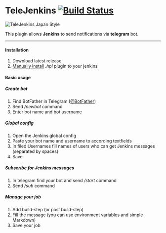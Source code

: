 # TeleJenkins [![Build Status](https://ci.jenkins.io/job/Plugins/job/telegram-notifications-plugin/job/master/badge/icon)](https://ci.jenkins.io/job/Plugins/job/telegram-notifications-plugin/job/master/)

![TeleJenkins Japan Style](https://pp.vk.me/c636926/v636926471/193d1/fARBefBcfzs.jpg)

This plugin allows **Jenkins** to send notifications via **telegram** bot.

---
 
#### Installation
1. Download latest release 
2. [Manually install](https://jenkins.io/doc/book/managing/plugins/#advanced-installation) *.hpi* plugin to your jenkins

#### Basic usage
##### Create bot
1. Find BotFather in Telegram ([@BotFather](https://t.me/@BotFather))
2. Send */newbot* command 
3. Enter bot name and bot username

##### Global config
1. Open the Jenkins global config
2. Paste your bot name and username to according textfields
3. In filed Usernames fill names of users who can get Jenkins messages (separated by spaces) 
4. Save 

##### Subscribe for Jenkins messages
1. In telegram find your bot and send */start* command
2. Send */sub* command

##### Manage your job
1. Add build-step (or post build-step)
2. Fill the message (you can use environment variables and simple Markdown)
3. Save your job
